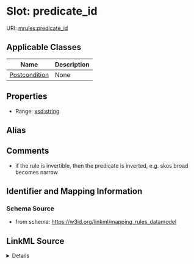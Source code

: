# Slot: predicate_id

URI: [mrules:predicate_id](https://w3id.org/linkml/mapping_rules_datamodel/predicate_id)



<!-- no inheritance hierarchy -->




## Applicable Classes

| Name | Description |
| --- | --- |
[Postcondition](Postcondition.md) | None






## Properties

* Range: [xsd:string](http://www.w3.org/2001/XMLSchema#string)






## Alias




## Comments

* if the rule is invertible, then the predicate is inverted, e.g. skos broad becomes narrow

## Identifier and Mapping Information







### Schema Source


* from schema: https://w3id.org/linkml/mapping_rules_datamodel




## LinkML Source

<details>
```yaml
name: predicate_id
comments:
- if the rule is invertible, then the predicate is inverted, e.g. skos broad becomes
  narrow
from_schema: https://w3id.org/linkml/mapping_rules_datamodel
rank: 1000
alias: predicate_id
owner: Postcondition
domain_of:
- Postcondition
range: string

```
</details>